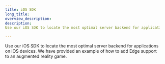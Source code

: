 ```yaml
---
title: iOS SDK
long_title:
overview_description:
description:
Use our iOS SDK to locate the most optimal server backend for applications on iOS devices. We have provided an example of how to add Edge support to an augmented reality game.

---
```


Use our iOS SDK to locate the most optimal server backend for applications on iOS devices. We have provided an example of how to add Edge support to an augmented reality game.

